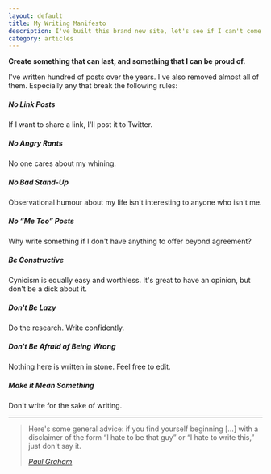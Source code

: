 ```yaml
---
layout: default
title: My Writing Manifesto
description: I've built this brand new site, let's see if I can't come up with a few guidelines so that I don't start to hate it.
category: articles
---
```

**Create something that can last, and something that I can be proud of.**

I've written hundred of posts over the years. I've also removed almost all of them. Especially any that break the following rules:

##### No Link Posts

If I want to share a link, I'll post it to Twitter.

##### No Angry Rants

No one cares about my whining.

##### No Bad Stand-Up

Observational humour about my life isn't interesting to anyone who isn't me.

##### No &ldquo;Me Too&rdquo; Posts

Why write something if I don't have anything to offer beyond agreement?

##### Be Constructive

Cynicism is equally easy and worthless. It's great to have an opinion, but don't be a dick about it.

##### Don't Be Lazy

Do the research. Write confidently.

##### Don't Be Afraid of Being Wrong

Nothing here is written in stone. Feel free to edit.

##### Make it Mean Something

Don't write for the sake of writing.

---

> Here's some general advice: if you find yourself beginning \[...\] with a disclaimer of the form &ldquo;I hate to be that guy&rdquo; or &ldquo;I hate to write this,&rdquo; just don't say it.
>
> <cite><a href="http://news.ycombinator.com/item?id=3469554">Paul Graham</a></cite>
